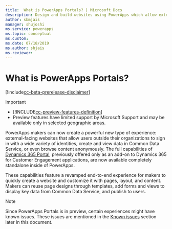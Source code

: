 ```yaml
---
title:  What is PowerApps Portals? | Microsoft Docs
description: Design and build websites using PowerApps which allow external users to interact with the data stored in the Common Data Service.
author: sbmjais
manager: shujoshi
ms.service: powerapps
ms.topic: conceptual
ms.custom: 
ms.date: 07/18/2019
ms.author: shjais
ms.reviewer:
---
```


# What is PowerApps Portals?

[!include[cc-beta-prerelease-disclaimer](../../includes/cc-beta-prerelease-disclaimer.md)]

> [!IMPORTANT]
> - [!INCLUDE[cc-preview-features-definition](../../includes/cc-preview-features-definition.md)]
> - Preview features have limited support by Microsoft Support and may be available only in selected geographic areas.

PowerApps makers can now create a powerful new type of experience: external-facing websites that allow users outside their organizations to sign in with a wide variety of identities, create and view data in Common Data Service, or even browse content anonymously. The full capabilities of [Dynamics 365 Portal](https://docs.microsoft.com/en-us/dynamics365/customer-engagement/portals/administer-manage-portal-dynamics-365), previously offered only as an add-on to Dynamics 365 for Customer Engagement applications, are now available completely standalone inside of PowerApps.  

These capabilities feature a revamped end-to-end experience for makers to quickly create a website and customize it with pages, layout, and content. Makers can reuse page designs through templates, add forms and views to display key data from Common Data Service, and publish to users.

> [!NOTE]
> Since PowerApps Portals is in preview, certain experiences might have known issues. These issues are mentioned in the [Known issues](known-issues.md) section later in this document.  


 


